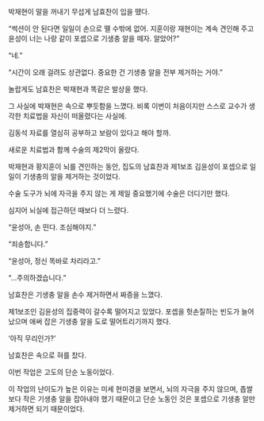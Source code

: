박재현이 말을 꺼내기 무섭게 남효찬이 입을 뗐다.

“썩션이 안 된다면 일일이 손으로 뗄 수밖에 없어. 지훈이랑 재현이는 계속 견인해 주고 윤성이 너는 나랑 같이 포셉으로 기생충 알을 떼자. 알았어?”

“네.”

“시간이 오래 걸려도 상관없다. 중요한 건 기생충 알을 전부 제거하는 거야.”

놀랍게도 남효찬은 박재현과 똑같은 발상을 했다.

그 사실에 박재현은 속으로 뿌듯함을 느꼈다. 비록 이번이 처음이지만 스스로 교수가 생각한 치료법을 자신이 떠올렸다는 사실에.

김동석 자료를 열심히 공부하고 보람이 있다고 해야 할까.

새로운 치료법과 함께 수술의 제2막이 올랐다.

박재현과 황지훈이 뇌를 견인하는 동안, 집도의 남효찬과 제1보조 김윤성이 포셉으로 일일이 기생충의 알을 제거하는 것이었다.

수술 도구가 뇌에 자극을 주지 않는 게 제일 중요했기에 수술은 더디기만 했다.

심지어 뇌실에 접근하던 때보다 더 느렸다.

“윤성아, 손 떤다. 조심해야지.”

“죄송합니다.”

“윤성아, 정신 똑바로 차리라고.”

“…주의하겠습니다.”

남효찬은 기생충 알을 손수 제거하면서 짜증을 느꼈다.

제1보조인 김윤성의 집중력이 갈수록 떨어지고 있었다. 포셉을 헛손질하는 빈도가 늘어났으며 애써 잡은 기생충 알을 도로 떨어트리기까지 했다.

‘아직 무리인가?’

남효찬은 속으로 혀를 찼다.

이번 작업은 고도의 단순 노동이었다.

이 작업의 난이도가 높은 이유는 미세 현미경을 보면서, 뇌의 자극을 주지 않으며, 좁쌀보다 작은 기생충 알을 잡아내야 했기 때문이고 단순 노동인 것은 포셉으로 기생충 알만 제거하면 되기 때문이었다.